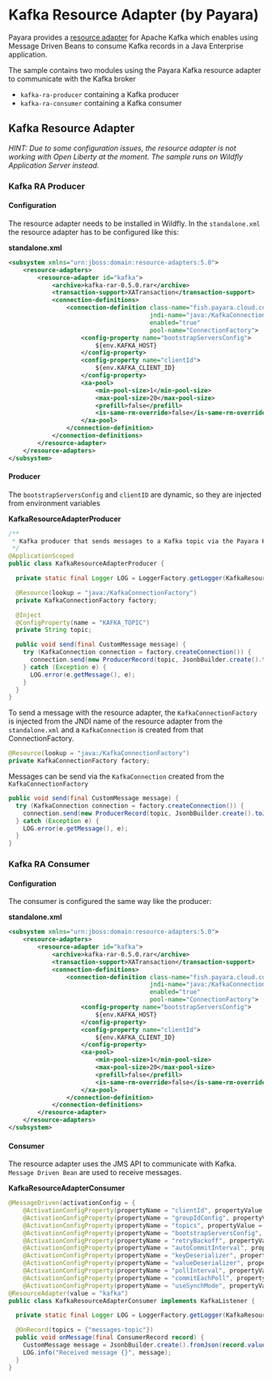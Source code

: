 # Kafka Resource Adapter (by Payara)

Payara provides a [resource adapter](https://github.com/payara/Cloud-Connectors/tree/master/Kafka) for Apache Kafka which enables using Message Driven Beans to consume Kafka records in a Java Enterprise application.

The sample contains two modules using the Payara Kafka resource adapter to communicate with the Kafka broker  
* `kafka-ra-producer` containing a Kafka producer
* `kafka-ra-consumer` containing a Kafka consumer

## Kafka Resource Adapter

_HINT: Due to some configuration issues, the resource adapter is not working with Open Liberty at the moment. The sample runs on Wildfly Application Server instead._  

### Kafka RA Producer

#### Configuration

The resource adapter needs to be installed in Wildfly. In the `standalone.xml` the resource adapter has to be configured like this: 

**standalone.xml**
```xml
<subsystem xmlns="urn:jboss:domain:resource-adapters:5.0">
    <resource-adapters>
        <resource-adapter id="kafka">
            <archive>kafka-rar-0.5.0.rar</archive>
            <transaction-support>XATransaction</transaction-support>
            <connection-definitions>
                <connection-definition class-name="fish.payara.cloud.connectors.kafka.outbound.KafkaManagedConnectionFactory"
                                       jndi-name="java:/KafkaConnectionFactory"
                                       enabled="true"
                                       pool-name="ConnectionFactory">
                    <config-property name="bootstrapServersConfig">
                        ${env.KAFKA_HOST}
                    </config-property>
                    <config-property name="clientId">
                        ${env.KAFKA_CLIENT_ID}
                    </config-property>
                    <xa-pool>
                        <min-pool-size>1</min-pool-size>
                        <max-pool-size>20</max-pool-size>
                        <prefill>false</prefill>
                        <is-same-rm-override>false</is-same-rm-override>
                    </xa-pool>
                </connection-definition>
            </connection-definitions>
        </resource-adapter>
    </resource-adapters>
</subsystem>
```

#### Producer

The `bootstrapServersConfig` and `clientID` are dynamic, so they are injected from environment variables

**KafkaResourceAdapterProducer**
```java
/**
 * Kafka producer that sends messages to a Kafka topic via the Payara Kafka resource adapter.
 */
@ApplicationScoped
public class KafkaResourceAdapterProducer {

  private static final Logger LOG = LoggerFactory.getLogger(KafkaResourceAdapterProducer.class);

  @Resource(lookup = "java:/KafkaConnectionFactory")
  private KafkaConnectionFactory factory;

  @Inject
  @ConfigProperty(name = "KAFKA_TOPIC")
  private String topic;

  public void send(final CustomMessage message) {
    try (KafkaConnection connection = factory.createConnection()) {
      connection.send(new ProducerRecord(topic, JsonbBuilder.create().toJson(message)));
    } catch (Exception e) {
      LOG.error(e.getMessage(), e);
    }
  }
}
```

To send a message with the resource adapter, the `KafkaConnectionFactory` is injected from the JNDI name of the resource adapter from the `standalone.xml` and a `KafkaConnection` is created from that ConnectionFactory.

```java
@Resource(lookup = "java:/KafkaConnectionFactory")
private KafkaConnectionFactory factory;
```

Messages can be send via the `KafkaConnection` created from the `KafkaConnectionFactory`
```java
public void send(final CustomMessage message) {
  try (KafkaConnection connection = factory.createConnection()) {
    connection.send(new ProducerRecord(topic, JsonbBuilder.create().toJson(message)));
  } catch (Exception e) {
    LOG.error(e.getMessage(), e);
  }
}
```

### Kafka RA Consumer

#### Configuration

The consumer is configured the same way like the producer:

**standalone.xml**
```xml
<subsystem xmlns="urn:jboss:domain:resource-adapters:5.0">
    <resource-adapters>
        <resource-adapter id="kafka">
            <archive>kafka-rar-0.5.0.rar</archive>
            <transaction-support>XATransaction</transaction-support>
            <connection-definitions>
                <connection-definition class-name="fish.payara.cloud.connectors.kafka.outbound.KafkaManagedConnectionFactory"
                                       jndi-name="java:/KafkaConnectionFactory" 
                                       enabled="true" 
                                       pool-name="ConnectionFactory">
                    <config-property name="bootstrapServersConfig">
                        ${env.KAFKA_HOST}
                    </config-property>
                    <config-property name="clientId">
                        ${env.KAFKA_CLIENT_ID}
                    </config-property>
                    <xa-pool>
                        <min-pool-size>1</min-pool-size>
                        <max-pool-size>20</max-pool-size>
                        <prefill>false</prefill>
                        <is-same-rm-override>false</is-same-rm-override>
                    </xa-pool>
                </connection-definition>
            </connection-definitions>
        </resource-adapter>
    </resource-adapters>
</subsystem>
```

#### Consumer

The resource adapter uses the JMS API to communicate with Kafka.
`Message Driven Bean` are used to receive messages. 

**KafkaResourceAdapterConsumer**
```java
@MessageDriven(activationConfig = {
    @ActivationConfigProperty(propertyName = "clientId", propertyValue = "kafka-ra-consumer"),
    @ActivationConfigProperty(propertyName = "groupIdConfig", propertyValue = "kafka-ra-consumer"),
    @ActivationConfigProperty(propertyName = "topics", propertyValue = "messages-topic"),
    @ActivationConfigProperty(propertyName = "bootstrapServersConfig", propertyValue = "kafka:9092"),
    @ActivationConfigProperty(propertyName = "retryBackoff", propertyValue = "1000"),
    @ActivationConfigProperty(propertyName = "autoCommitInterval", propertyValue = "100"),
    @ActivationConfigProperty(propertyName = "keyDeserializer", propertyValue = "org.apache.kafka.common.serialization.StringDeserializer"),
    @ActivationConfigProperty(propertyName = "valueDeserializer", propertyValue = "org.apache.kafka.common.serialization.StringDeserializer"),
    @ActivationConfigProperty(propertyName = "pollInterval", propertyValue = "3000"),
    @ActivationConfigProperty(propertyName = "commitEachPoll", propertyValue = "true"),
    @ActivationConfigProperty(propertyName = "useSynchMode", propertyValue = "true")})
@ResourceAdapter(value = "kafka")
public class KafkaResourceAdapterConsumer implements KafkaListener {

  private static final Logger LOG = LoggerFactory.getLogger(KafkaResourceAdapterConsumer.class);

  @OnRecord(topics = {"messages-topic"})
  public void onMessage(final ConsumerRecord record) {
    CustomMessage message = JsonbBuilder.create().fromJson(record.value().toString(), CustomMessage.class);
    LOG.info("Received message {}", message);
  }
}
```
